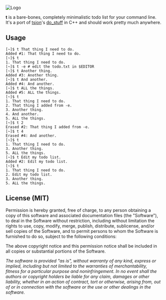 ![Logo](http://cl.ly/EX9R)

**t** is a bare-bones, completely minimalistic todo list for your command line. It's a port of [tsion](https://github.com/tsion/)'s [do\_stuff](https://github.com/tsion/do_stuff) in C++ and should work pretty much anywhere.

## Usage

    [~]$ t That thing I need to do.
    Added #1: That thing I need to do.
    [~]$ t
    1. That thing I need to do.
    [~]$ t -e # edit the todo.txt in $EDITOR
    [~]$ t Another thing.
    Added #3: Another thing.
    [~]$ t And another.
    Added #4: And another.
    [~]$ t ALL the things.
    Added #5: ALL the things.
    [~]$ t
    1. That thing I need to do.
    2. That thing I added from -e.
    3. Another thing.
    4. And another.
    5. ALL the things.
    [~]$ t 2
    Erased #2: That thing I added from -e.
    [~]$ t 4
    Erased #4: And another.
    [~]$ t
    1. That thing I need to do.
    3. Another thing.
    5. ALL the things.
    [~]$ t Edit my todo list.
    Added #2: Edit my todo list.
    [~]$ t
    1. That thing I need to do.
    2. Edit my todo list.
    3. Another thing.
    5. ALL the things.

## License (MIT)

Permission is hereby granted, free of charge, to any person obtaining
a copy of this software and associated documentation files (the
"Software"), to deal in the Software without restriction, including
without limitation the rights to use, copy, modify, merge, publish,
distribute, sublicense, and/or sell copies of the Software, and to
permit persons to whom the Software is furnished to do so, subject to
the following conditions:

The above copyright notice and this permission notice shall be
included in all copies or substantial portions of the Software.

*The software is provided "as is", without warranty of any kind,
express or implied, including but not limited to the warranties of
merchantability, fitness for a particular purpose and
noninfringement. In no event shall the authors or copyright holders be
liable for any claim, damages or other liability, whether in an action
of contract, tort or otherwise, arising from, out of or in connection
with the software or the use or other dealings in the software.*